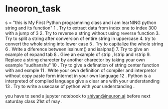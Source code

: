 # Ineoron_task
s = "this is My First Python programming class and i am learNING python string and its function"
1 . Try to extract data from index one to index 300 with a jump of 3 
2. Try to reverse a string without using reverse function 
3. Try to split a string after conversion of entire string in uppercase 
4. try to convert the whole string into lower case 
5 . Try to capitalize the whole string 
6 . Write a diference between isalnum() and isalpha()
7. Try to give an example of expand tab
8 . Give an example of strip , lstrip and rstrip 
9.  Replace a string charecter by another charector by taking your own example 
"sudhanshu"
10 . Try  to give a defination of string center function with and exmple 
11 . Write your own definition of compiler and interpretor without copy paste form internet in your own language
12 . Python is a interpreted of compiled language give a clear ans with your understanding 
13 . Try to write a usecase of python with your understanding .


you have to send a jupyter notebook to shivan@ineuron.ai before next saturday class 21st of may . 
